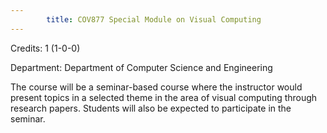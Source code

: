```yaml
---
        title: COV877 Special Module on Visual Computing
---
```

Credits: 1 (1-0-0)

Department: Department of Computer Science and Engineering

The course will be a seminar-based course where the instructor would present topics in a selected theme in the area of visual computing through research papers. Students will also be expected to participate in the seminar.